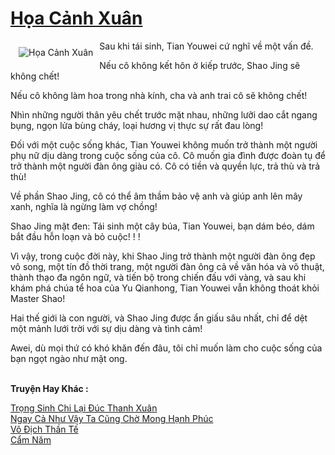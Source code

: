 <a href="https://truyentiki.com/hoa-canh-xuan.33716/" title="Họa Cảnh Xuân"><h1>Họa Cảnh Xuân</h1></a><div style="display:table"><img align="right" style="float: left; padding: 10px;" src="https://truyentiki.com/a/img/str/src/33716.jpg" alt="Họa Cảnh Xuân">Sau khi tái sinh, Tian Youwei cứ nghĩ về một vấn đề. <p></p> Nếu cô không kết hôn ở kiếp trước, Shao Jing sẽ không chết! <p></p> Nếu cô không làm hoa trong nhà kính, cha và anh trai cô sẽ không chết! <p></p> Nhìn những người thân yêu chết trước mặt nhau, những lưỡi dao cắt ngang bụng, ngọn lửa bùng cháy, loại hương vị thực sự rất đau lòng! <p></p> Đối với một cuộc sống khác, Tian Youwei không muốn trở thành một người phụ nữ dịu dàng trong cuộc sống của cô. Cô muốn gia đình được đoàn tụ để trở thành một người đàn ông giàu có. Cô có tiền và quyền lực, trả thù và trả thù! <p></p> Về phần Shao Jing, cô có thể âm thầm bảo vệ anh và giúp anh lên mây xanh, nghĩa là ngừng làm vợ chồng! <p></p> Shao Jing mặt đen: Tái sinh một cây búa, Tian Youwei, bạn dám béo, dám bắt đầu hỗn loạn và bỏ cuộc! ! ! <p></p> Vì vậy, trong cuộc đời này, khi Shao Jing trở thành một người đàn ông đẹp vô song, một tín đồ thời trang, một người đàn ông cả về văn hóa và võ thuật, thành thạo đa ngôn ngữ, và tiến bộ trong chiến đấu với vàng, và sau khi khám phá chúa tể hoa của Yu Qianhong, Tian Youwei vẫn không thoát khỏi Master Shao! <p></p> Hai thế giới là con người, và Shao Jing được ẩn giấu sâu nhất, chỉ để dệt một mảnh lưới trời với sự dịu dàng và tình cảm! <p></p> Awei, dù mọi thứ có khó khăn đến đâu, tôi chỉ muốn làm cho cuộc sống của bạn ngọt ngào như mật ong.</div><p><br><b>Truyện Hay Khác :</b></p><a href="https://truyentiki.com/trong-sinh-chi-lai-duc-thanh-xuan.33715/" alt="Trọng Sinh Chi Lại Đúc Thanh Xuân">Trọng Sinh Chi Lại Đúc Thanh Xuân</a><br/><a href="https://truyentiki.wordpress.com/2020/06/08/ngay-ca-nhu-vay-ta-cung-cho-mong-hanh-phuc/" alt="Ngay Cả Như Vậy Ta Cũng Chờ Mong Hạnh Phúc">Ngay Cả Như Vậy Ta Cũng Chờ Mong Hạnh Phúc</a><br/><a href="https://github.com/nownovels/top500/tree/master/truyenhay/33845/" alt="Vô Địch Thần Tế">Vô Địch Thần Tế</a><br/><a href="https://www.plurk.com/p/nul6f7" alt="Cẩm Năm">Cẩm Năm</a><br/>